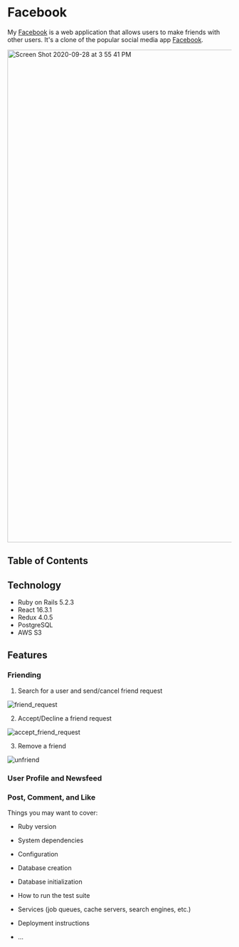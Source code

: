 # Facebook 

My [Facebook](https://yinghuanchen-facebook.herokuapp.com/#/) is a web application that allows users to make friends with other users. It's a clone of the popular social media app [Facebook](https://www.facebook.com/). 


<img width="1107" alt="Screen Shot 2020-09-28 at 3 55 41 PM" src="https://user-images.githubusercontent.com/65005487/94405651-7211d380-01a3-11eb-9876-351be49200a1.png">

## Table of Contents  

## Technology 
* Ruby on Rails 5.2.3 
* React 16.3.1
* Redux 4.0.5
* PostgreSQL 
* AWS S3 

## Features 



### Friending 
1. Search for a user and send/cancel friend request 

![friend_request](https://user-images.githubusercontent.com/65005487/94422432-a98b7a80-01b9-11eb-82d9-932f28086b3b.gif)

2. Accept/Decline a friend request 

![accept_friend_request](https://user-images.githubusercontent.com/65005487/94421853-c70c1480-01b8-11eb-8670-69fdadbef3e0.gif)

3. Remove a friend 

![unfriend](https://user-images.githubusercontent.com/65005487/94421897-d723f400-01b8-11eb-9700-047ec737eace.gif)
### User Profile and Newsfeed
### Post, Comment, and Like 

Things you may want to cover:

* Ruby version

* System dependencies

* Configuration

* Database creation

* Database initialization

* How to run the test suite

* Services (job queues, cache servers, search engines, etc.)

* Deployment instructions

* ...
